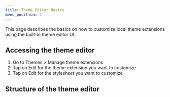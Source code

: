 ```yaml
---
title: Theme Editor Basics
menu_position: 2
---
```


This page describes the basics on how to customize local theme extensions using the built-in theme editor UI.

## Accessing the theme editor

1. Go to Themes > Manage theme extensions
2. Tap on Edit for the theme extension you want to customize
3. Tap on Edit for the stylesheet you want to customize

## Structure of the theme editor



<table-of-contents />
